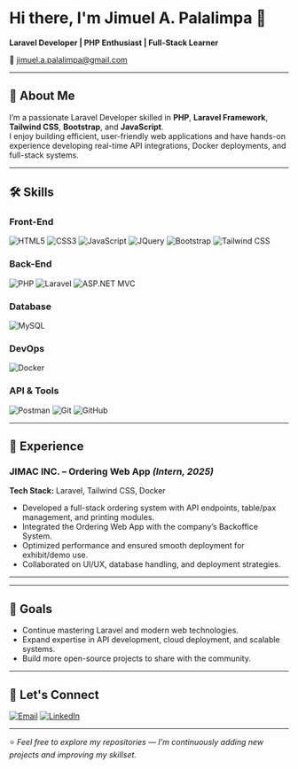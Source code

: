 # Hi there, I'm Jimuel A. Palalimpa 👋  
**Laravel Developer | PHP Enthusiast | Full-Stack Learner**  

📧 [jimuel.a.palalimpa@gmail.com](mailto:jimuel.a.palalimpa@gmail.com)  

---

## 🚀 About Me
I’m a passionate Laravel Developer skilled in **PHP**, **Laravel Framework**, **Tailwind CSS**, **Bootstrap**, and **JavaScript**.  
I enjoy building efficient, user-friendly web applications and have hands-on experience developing real-time API integrations, Docker deployments, and full-stack systems.


---

## 🛠 Skills  

### **Front-End**
![HTML5](https://img.shields.io/badge/-HTML5-E34F26?logo=html5&logoColor=white)
![CSS3](https://img.shields.io/badge/-CSS3-1572B6?logo=css3&logoColor=white)
![JavaScript](https://img.shields.io/badge/-JavaScript-F7DF1E?logo=javascript&logoColor=black)
![JQuery](https://img.shields.io/badge/-jQuery-0769AD?logo=jquery&logoColor=white)
![Bootstrap](https://img.shields.io/badge/-Bootstrap-7952B3?logo=bootstrap&logoColor=white)
![Tailwind CSS](https://img.shields.io/badge/-TailwindCSS-38B2AC?logo=tailwind-css&logoColor=white)

### **Back-End**
![PHP](https://img.shields.io/badge/-PHP-777BB4?logo=php&logoColor=white)
![Laravel](https://img.shields.io/badge/-Laravel-FF2D20?logo=laravel&logoColor=white)
![ASP.NET MVC](https://img.shields.io/badge/-ASP.NET%20MVC-512BD4?logo=dotnet&logoColor=white)

### **Database**
![MySQL](https://img.shields.io/badge/-MySQL-4479A1?logo=mysql&logoColor=white)

### **DevOps**
![Docker](https://img.shields.io/badge/-Docker-2496ED?logo=docker&logoColor=white)

### **API & Tools**
![Postman](https://img.shields.io/badge/-Postman-FF6C37?logo=postman&logoColor=white)
![Git](https://img.shields.io/badge/-Git-F05032?logo=git&logoColor=white)
![GitHub](https://img.shields.io/badge/-GitHub-181717?logo=github&logoColor=white)

---

## 💼 Experience  

### **JIMAC INC. – Ordering Web App** *(Intern, 2025)*  
**Tech Stack:** Laravel, Tailwind CSS, Docker  
- Developed a full-stack ordering system with API endpoints, table/pax management, and printing modules.  
- Integrated the Ordering Web App with the company’s Backoffice System.  
- Optimized performance and ensured smooth deployment for exhibit/demo use.  
- Collaborated on UI/UX, database handling, and deployment strategies.  

---
<!--
## 📊 GitHub Stats  

<p align="center">
  <img src="https://github-readme-stats.vercel.app/api?username=palpasaur&show_icons=true&theme=tokyonight" alt="GitHub Stats" height="160"/>
  <img src="https://github-readme-stats.vercel.app/api/top-langs/?username=palpasaur&layout=compact&theme=tokyonight" alt="Top Languages" height="160"/>
</p>
-->
---

## 🎯 Goals
- Continue mastering Laravel and modern web technologies.  
- Expand expertise in API development, cloud deployment, and scalable systems.  
- Build more open-source projects to share with the community.  

---

## 📌 Let's Connect  

[![Email](https://img.shields.io/badge/Email-D14836?logo=gmail&logoColor=white)](mailto:jimuel.a.palalimpa@gmail.com)  [![LinkedIn](https://img.shields.io/badge/LinkedIn-0077B5?logo=linkedin&logoColor=white)](https://www.linkedin.com/in/jimuel-palalimpa-690073317/)  
<!-- COMMENT THIS WILL UPDATE SOON -->
<!--
[![Portfolio](https://img.shields.io/badge/Portfolio-000000?logo=About.me&logoColor=white)](YOUR_PORTFOLIO_URL)  
-->
---

⭐ *Feel free to explore my repositories — I’m continuously adding new projects and improving my skillset.*
